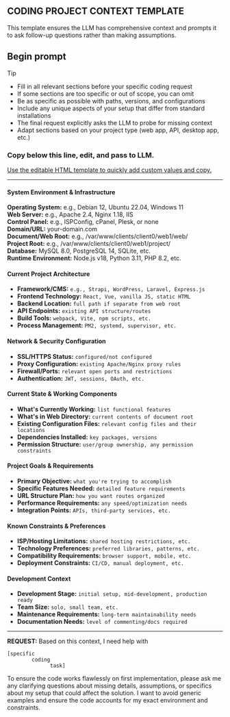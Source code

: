 ## CODING PROJECT CONTEXT TEMPLATE
This template ensures the LLM has comprehensive context and prompts it to ask follow-up questions rather than making assumptions.  
  
## Begin prompt

> [!TIP]
> - Fill in all relevant sections before your specific coding request
> - If some sections are too specific or out of scope, you can omit
> - Be as specific as possible with paths, versions, and configurations  
> - Include any unique aspects of your setup that differ from standard installations
> - The final request explicitly asks the LLM to probe for missing context
> - Adapt sections based on your project type (web app, API, desktop app, etc.)

### Copy below this line, edit, and pass to LLM.
[Use the editable HTML template to quickly add custom values and copy.](https://codebook.sherafy.com/AI-Coding-Assistance.html)

---

#### **System Environment & Infrastructure**

  <div class="field"><b>Operating System:</b> <span contenteditable="true">e.g., Debian 12, Ubuntu 22.04, Windows 11</span></div>
  <div class="field"><b>Web Server:</b> <span contenteditable="true">e.g., Apache 2.4, Nginx 1.18, IIS</span></div>
  <div class="field"><b>Control Panel:</b> <span contenteditable="true">e.g., ISPConfig, cPanel, Plesk, or none</span></div>
  <div class="field"><b>Domain/URL:</b> <span contenteditable="true">your-domain.com</span></div>
  <div class="field"><b>Document/Web Root:</b> <span contenteditable="true">e.g., /var/www/clients/client0/web1/web/</span></div>
  <div class="field"><b>Project Root:</b> <span contenteditable="true">e.g., /var/www/clients/client0/web1/project/</span></div>
  <div class="field"><b>Database:</b> <span contenteditable="true">MySQL 8.0, PostgreSQL 14, SQLite, etc.</span></div>
  <div class="field"><b>Runtime Environment:</b> <span contenteditable="true">Node.js v18, Python 3.11, PHP 8.2, etc.</span></div>

#### **Current Project Architecture**

* **Framework/CMS:** `e.g., Strapi, WordPress, Laravel, Express.js`
* **Frontend Technology:** `React, Vue, vanilla JS, static HTML`
* **Backend Location:** `full path if separate from web root`
* **API Endpoints:** `existing API structure/routes`
* **Build Tools:** `webpack, Vite, npm scripts, etc.`
* **Process Management:** `PM2, systemd, supervisor, etc.`

#### **Network & Security Configuration**

* **SSL/HTTPS Status:** `configured/not configured`
* **Proxy Configuration:** `existing Apache/Nginx proxy rules`
* **Firewall/Ports:** `relevant open ports and restrictions`
* **Authentication:** `JWT, sessions, OAuth, etc.`

#### **Current State & Working Components**

* **What's Currently Working:** `list functional features`
* **What's in Web Directory:** `current contents of document root`
* **Existing Configuration Files:** `relevant config files and their locations`
* **Dependencies Installed:** `key packages, versions`
* **Permission Structure:** `user/group ownership, any permission constraints`

#### **Project Goals & Requirements**

* **Primary Objective:** `what you're trying to accomplish`
* **Specific Features Needed:** `detailed feature requirements`
* **URL Structure Plan:** `how you want routes organized`
* **Performance Requirements:** `any speed/optimization needs`
* **Integration Points:** `APIs, third-party services, etc.`

#### **Known Constraints & Preferences**

* **ISP/Hosting Limitations:** `shared hosting restrictions, etc.`
* **Technology Preferences:** `preferred libraries, patterns, etc.`
* **Compatibility Requirements:** `browser support, mobile, etc.`
* **Deployment Constraints:** `CI/CD, manual deployment, etc.`

#### **Development Context**

* **Development Stage:** `initial setup, mid-development, production ready`
* **Team Size:** `solo, small team, etc.`
* **Maintenance Requirements:** `long-term maintainability needs`
* **Documentation Needs:** `level of commenting/docs required`
  
---

**REQUEST:** Based on this context, I need help with

```
[specific
        coding
              task]
```

To ensure the code works flawlessly on first implementation, please ask me any clarifying questions about missing details, assumptions, or specifics about my setup that could affect the solution. I want to avoid generic examples and ensure the code accounts for my exact environment and constraints.




